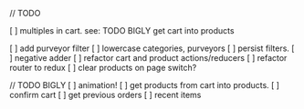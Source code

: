 // TODO

[ ] multiples in cart. see: TODO BIGLY get cart into products

[ ] add purveyor filter
[ ] lowercase categories, purveyors
[ ] persist filters.
[ ] negative adder
[ ] refactor cart and product actions/reducers
[ ] refactor router to redux
[ ] clear products on page switch?

// TODO BIGLY
[ ] animation!
[ ] get products from cart into products.
[ ] confirm cart
[ ] get previous orders
[ ] recent items
